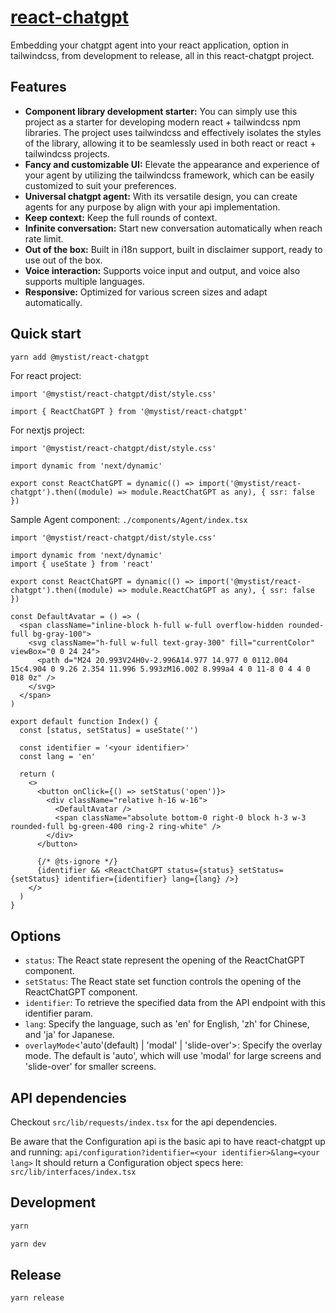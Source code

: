 # [react-chatgpt](https://github.com/mystist/react-chatgpt)

Embedding your chatgpt agent into your react application, option in tailwindcss, from development to release, all in this react-chatgpt project.

## Features

- **Component library development starter:** You can simply use this project as a starter for developing modern react + tailwindcss npm libraries. The project uses tailwindcss and effectively isolates the styles of the library, allowing it to be seamlessly used in both react or react + tailwindcss projects.
- **Fancy and customizable UI:** Elevate the appearance and experience of your agent by utilizing the tailwindcss framework, which can be easily customized to suit your preferences.
- **Universal chatgpt agent:** With its versatile design, you can create agents for any purpose by align with your api implementation.
- **Keep context:** Keep the full rounds of context.
- **Infinite conversation:** Start new conversation automatically when reach rate limit.
- **Out of the box:** Built in i18n support, built in disclaimer support, ready to use out of the box.
- **Voice interaction:** Supports voice input and output, and voice also supports multiple languages.
- **Responsive:** Optimized for various screen sizes and adapt automatically.

## Quick start

```sh
yarn add @mystist/react-chatgpt
```

For react project:

```tsx
import '@mystist/react-chatgpt/dist/style.css'

import { ReactChatGPT } from '@mystist/react-chatgpt'
```

For nextjs project:

```tsx
import '@mystist/react-chatgpt/dist/style.css'

import dynamic from 'next/dynamic'

export const ReactChatGPT = dynamic(() => import('@mystist/react-chatgpt').then((module) => module.ReactChatGPT as any), { ssr: false })
```

Sample Agent component:
`./components/Agent/index.tsx`

```tsx
import '@mystist/react-chatgpt/dist/style.css'

import dynamic from 'next/dynamic'
import { useState } from 'react'

export const ReactChatGPT = dynamic(() => import('@mystist/react-chatgpt').then((module) => module.ReactChatGPT as any), { ssr: false })

const DefaultAvatar = () => (
  <span className="inline-block h-full w-full overflow-hidden rounded-full bg-gray-100">
    <svg className="h-full w-full text-gray-300" fill="currentColor" viewBox="0 0 24 24">
      <path d="M24 20.993V24H0v-2.996A14.977 14.977 0 0112.004 15c4.904 0 9.26 2.354 11.996 5.993zM16.002 8.999a4 4 0 11-8 0 4 4 0 018 0z" />
    </svg>
  </span>
)

export default function Index() {
  const [status, setStatus] = useState('')

  const identifier = '<your identifier>'
  const lang = 'en'

  return (
    <>
      <button onClick={() => setStatus('open')}>
        <div className="relative h-16 w-16">
          <DefaultAvatar />
          <span className="absolute bottom-0 right-0 block h-3 w-3 rounded-full bg-green-400 ring-2 ring-white" />
        </div>
      </button>

      {/* @ts-ignore */}
      {identifier && <ReactChatGPT status={status} setStatus={setStatus} identifier={identifier} lang={lang} />}
    </>
  )
}
```

## Options

- `status`: The React state represent the opening of the ReactChatGPT component.
- `setStatus`: The React state set function controls the opening of the ReactChatGPT component.
- `identifier`: To retrieve the specified data from the API endpoint with this identifier param.
- `lang`: Specify the language, such as 'en' for English, 'zh' for Chinese, and 'ja' for Japanese.
- `overlayMode`<'auto'(default) | 'modal' | 'slide-over'>: Specify the overlay mode. The default is 'auto', which will use 'modal' for large screens and 'slide-over' for smaller screens.

## API dependencies

Checkout `src/lib/requests/index.tsx` for the api dependencies.

Be aware that the Configuration api is the basic api to have react-chatgpt up and running:
`api/configuration?identifier=<your identifier>&lang=<your lang>`
It should return a Configuration object specs here: `src/lib/interfaces/index.tsx`

## Development

```sh
yarn
```

```sh
yarn dev
```

## Release

```sh
yarn release
```
